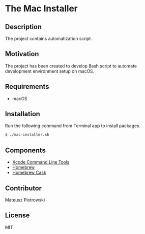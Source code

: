 # The Mac Installer

## Description

The project contains automatization script.

## Motivation

The project has been created to develop Bash script to automate development environment setup on macOS.

## Requirements

- macOS

## Installation

Run the following command from Terminal app to install packages.

```bash
$ ./mac-installer.sh
```

## Components
- [Xcode Command Line Tools](https://developer.apple.com/download/more/?=xcode)
- [Homebrew](https://brew.sh)
- [Homebrew Cask](https://github.com/Homebrew/homebrew-cask)

## Contributor

Mateusz Piotrowski

## License

MIT

